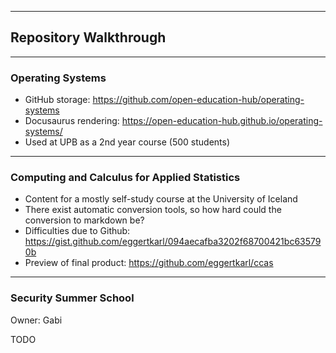 ---

## Repository Walkthrough

----

### Operating Systems

* GitHub storage: <https://github.com/open-education-hub/operating-systems>
* Docusaurus rendering: <https://open-education-hub.github.io/operating-systems/>
* Used at UPB as a 2nd year course (500 students)

----

### Computing and Calculus for Applied Statistics

* Content for a mostly self-study course at the University of Iceland
* There exist automatic conversion tools, so how hard could the conversion to markdown be?
* Difficulties due to Github: https://gist.github.com/eggertkarl/094aecafba3202f68700421bc635790b
* Preview of final product: https://github.com/eggertkarl/ccas

----

### Security Summer School

Owner: Gabi

TODO
